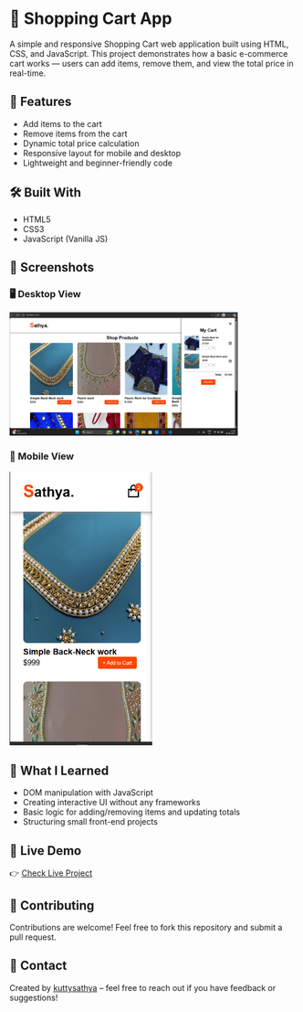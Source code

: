 # 🛒 Shopping Cart App

A simple and responsive Shopping Cart web application built using HTML, CSS, and JavaScript. This project demonstrates how a basic e-commerce cart works — users can add items, remove them, and view the total price in real-time.

## 🚀 Features

- Add items to the cart
- Remove items from the cart
- Dynamic total price calculation
- Responsive layout for mobile and desktop
- Lightweight and beginner-friendly code

## 🛠️ Built With

- HTML5
- CSS3
- JavaScript (Vanilla JS)

## 📸 Screenshots

### 🖥 Desktop View  
<img src="screenshots/shopping-cart-desktop.png" width="400px" />

### 📱 Mobile View  
<img src="screenshots/shopping-cart-responsive.png" width="250px" />



## 🧠 What I Learned

- DOM manipulation with JavaScript
- Creating interactive UI without any frameworks
- Basic logic for adding/removing items and updating totals
- Structuring small front-end projects


## 🔗 Live Demo

👉 [Check Live Project](https://shopping-cart-47.netlify.app/)

## 🤝 Contributing

Contributions are welcome! Feel free to fork this repository and submit a pull request.

## 📧 Contact

Created by [kuttysathya](https://github.com/kuttysathya) – feel free to reach out if you have feedback or suggestions!
